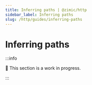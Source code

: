 ```yaml
---
title: Inferring paths | @zimic/http
sidebar_label: Inferring paths
slug: /http/guides/inferring-paths
---
```


# Inferring paths

:::info

🚧 This section is a work in progress.

:::
